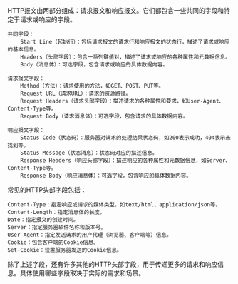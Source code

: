 HTTP报文由两部分组成：请求报文和响应报文。它们都包含一些共同的字段和特定于请求或响应的字段。

    共同字段：
        Start Line（起始行）：包括请求报文的请求行和响应报文的状态行，描述了请求或响应的基本信息。
        Headers（头部字段）：包含一系列键值对，描述了请求或响应的各种属性和元数据信息。
        Body（消息体）：可选字段，包含请求或响应的具体数据内容。

    请求报文字段：
        Method（方法）：请求使用的方法，如GET、POST、PUT等。
        Request URL（请求URL）：请求的资源路径。
        Request Headers（请求头部字段）：描述请求的各种属性和要求，如User-Agent、Content-Type等。
        Request Body（请求消息体）：可选字段，包含请求的具体数据内容。

    响应报文字段：
        Status Code（状态码）：服务器对请求的处理结果状态码，如200表示成功，404表示未找到等。
        Status Message（状态消息）：状态码对应的描述信息。
        Response Headers（响应头部字段）：描述响应的各种属性和元数据信息，如Server、Content-Type等。
        Response Body（响应消息体）：可选字段，包含响应的具体数据内容。

常见的HTTP头部字段包括：

    Content-Type：指定响应或请求的媒体类型，如text/html、application/json等。
    Content-Length：指定消息体的长度。
    Date：指定报文的创建时间。
    Server：指定服务器软件名称和版本号。
    User-Agent：指定发送请求的用户代理（浏览器、客户端等）信息。
    Cookie：包含客户端的Cookie信息。
    Set-Cookie：设置服务器发送的Cookie信息。

除了上述字段，还有许多其他的HTTP头部字段，用于传递更多的请求和响应信息。具体使用哪些字段取决于实际的需求和场景。